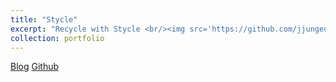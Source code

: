 ```yaml
---
title: "Stycle"
excerpt: "Recycle with Stycle <br/><img src='https://github.com/jjungeunhong/stycle_likelion_front/blob/main/my-app/public/stycle_homepage.png'>"
collection: portfolio
---
```


[Blog](https://jieunlim1.github.io//posts/jieun-blog-post-2/)
[Github](https://github.com/jjungeunhong/stycle_likelion_front)